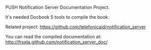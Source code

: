 PUSH Notification Server Documentation Project.

It's needed Docbook 5 tools to compile the book.

Related project: https://github.com/telefonicaid/notification_server

You can read the compiled documentation at: http://frsela.github.com/notification_server_doc/
